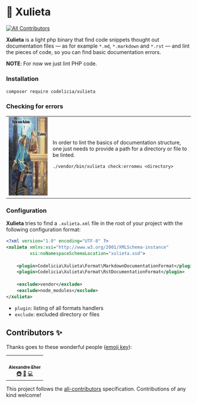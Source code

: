 🌹 Xulieta
==========

<!-- ALL-CONTRIBUTORS-BADGE:START - Do not remove or modify this section -->
[![All Contributors](https://img.shields.io/badge/all_contributors-1-orange.svg?style=flat-square)](#contributors-)
<!-- ALL-CONTRIBUTORS-BADGE:END -->

**Xulieta** is a light php binary that find code snippets thought out 
documentation files — as for example `*.md`, `*.markdown` and `*.rst` 
— and lint the pieces of code, so you can find basic documentation errors.

**NOTE**: For now we just lint PHP code. 

### Installation

```shell script
composer require codelicia/xulieta 
```

### Checking for errors

<table>
<tr>
<td><img src="./meme.jpg"  alt="Xulieta" width="300" height="214"/></td> 
<td>
In order to lint the basics of documentation structure, one just needs to provide a path for a 
directory or file to be linted.

```shell script
./vendor/bin/xulieta check:erromeu <directory>
```
</td>
</tr>
</table>

### Configuration

**Xulieta** tries to find a `.xulieta.xml` file in the root of your project
with the following configuration format:

```xml
<?xml version="1.0" encoding="UTF-8" ?>
<xulieta xmlns:xsi="http://www.w3.org/2001/XMLSchema-instance"
         xsi:noNamespaceSchemaLocation="xulieta.xsd">

    <plugin>Codelicia\Xulieta\Format\MarkdownDocumentationFormat</plugin>
    <plugin>Codelicia\Xulieta\Format\RstDocumentationFormat</plugin>

    <exclude>vendor</exclude>
    <exclude>node_modules</exclude>
</xulieta>
```

- `plugin`: listing of all formats handlers
- `exclude`: excluded directory or files

## Contributors ✨

Thanks goes to these wonderful people ([emoji key](https://allcontributors.org/docs/en/emoji-key)):

<!-- ALL-CONTRIBUTORS-LIST:START - Do not remove or modify this section -->
<!-- prettier-ignore-start -->
<!-- markdownlint-disable -->
<table>
  <tr>
    <td align="center"><a href="http://about:blank"><img src="https://avatars0.githubusercontent.com/u/398034?v=4" width="100px;" alt=""/><br /><sub><b>Alexandre Eher</b></sub></a><br /><a href="#infra-EHER" title="Infrastructure (Hosting, Build-Tools, etc)">🚇</a> <a href="#maintenance-EHER" title="Maintenance">🚧</a> <a href="https://github.com/codelicia/xulieta/commits?author=EHER" title="Code">💻</a></td>
  </tr>
</table>

<!-- markdownlint-enable -->
<!-- prettier-ignore-end -->
<!-- ALL-CONTRIBUTORS-LIST:END -->

This project follows the [all-contributors](https://github.com/all-contributors/all-contributors) specification. Contributions of any kind welcome!

